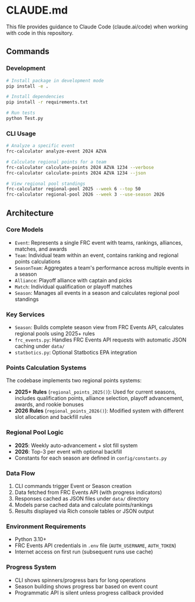 # CLAUDE.md

This file provides guidance to Claude Code (claude.ai/code) when working with code in this repository.

## Commands

### Development
```bash
# Install package in development mode
pip install -e .

# Install dependencies
pip install -r requirements.txt

# Run tests
python Test.py
```

### CLI Usage
```bash
# Analyze a specific event
frc-calculator analyze-event 2024 AZVA

# Calculate regional points for a team
frc-calculator calculate-points 2024 AZVA 1234 --verbose
frc-calculator calculate-points 2024 AZVA 1234 --json

# View regional pool standings
frc-calculator regional-pool 2025 --week 6 --top 50
frc-calculator regional-pool 2026 --week 3 --use-season 2026
```

## Architecture

### Core Models
- `Event`: Represents a single FRC event with teams, rankings, alliances, matches, and awards
- `Team`: Individual team within an event, contains ranking and regional points calculations
- `SeasonTeam`: Aggregates a team's performance across multiple events in a season
- `Alliance`: Playoff alliance with captain and picks
- `Match`: Individual qualification or playoff matches
- `Season`: Manages all events in a season and calculates regional pool standings

### Key Services
- `Season`: Builds complete season view from FRC Events API, calculates regional pools using 2025+ rules
- `frc_events.py`: Handles FRC Events API requests with automatic JSON caching under `data/`
- `statbotics.py`: Optional Statbotics EPA integration

### Points Calculation Systems
The codebase implements two regional points systems:
- **2025+ Rules** (`regional_points_2025()`): Used for current seasons, includes qualification points, alliance selection, playoff advancement, awards, and rookie bonuses
- **2026 Rules** (`regional_points_2026()`): Modified system with different slot allocation and backfill rules

### Regional Pool Logic
- **2025**: Weekly auto-advancement + slot fill system
- **2026**: Top-3 per event with optional backfill
- Constants for each season are defined in `config/constants.py`

### Data Flow
1. CLI commands trigger Event or Season creation
2. Data fetched from FRC Events API (with progress indicators)
3. Responses cached as JSON files under `data/` directory
4. Models parse cached data and calculate points/rankings
5. Results displayed via Rich console tables or JSON output

### Environment Requirements
- Python 3.10+
- FRC Events API credentials in `.env` file (`AUTH_USERNAME`, `AUTH_TOKEN`)
- Internet access on first run (subsequent runs use cache)

### Progress System
- CLI shows spinners/progress bars for long operations
- Season building shows progress bar based on event count
- Programmatic API is silent unless progress callback provided